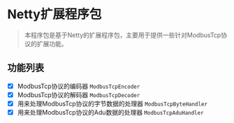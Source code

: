 ﻿# Netty扩展程序包
> 本程序包是基于Netty的扩展程序包，主要用于提供一些针对ModbusTcp协议的扩展功能。

## 功能列表
- [x] ModbusTcp协议的编码器 `ModbusTcpEncoder`
- [x] ModbusTcp协议的解码器 `ModbusTcpDecoder`
- [x] 用来处理ModbusTcp协议的字节数据的处理器 `ModbusTcpByteHandler`
- [x] 用来处理ModbusTcp协议的Adu数据的处理器 `ModbusTcpAduHandler`